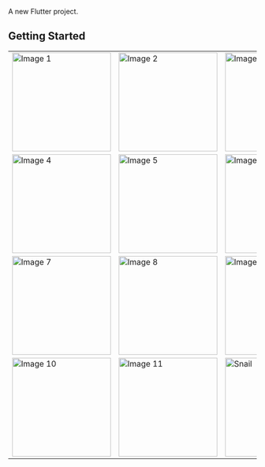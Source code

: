 
A new Flutter project.
## Getting Started

<table>
  <tr>
    <td><img src="https://github.com/Rehman85/Snail-Taxi-App/assets/144882089/f0f5b1ba-eef7-426b-b994-4ddc2f3d2fc8" alt="Image 1" width="200"></td>
    <td><img src="https://github.com/Rehman85/Snail-Taxi-App/assets/144882089/3af67860-0762-4279-b1af-83c07582c9dc" alt="Image 2" width="200"></td>
    <td><img src="https://github.com/Rehman85/Snail-Taxi-App/assets/144882089/26b9b3d2-a22a-43fa-b0ad-fe4dc84d74fb" alt="Image 3" width="200"></td>
  </tr>
  <tr>
    <td><img src="https://github.com/Rehman85/Snail-Taxi-App/assets/144882089/1ace9441-4403-4afe-b7c9-323c43d5363e" alt="Image 4" width="200"></td>
    <td><img src="https://github.com/Rehman85/Snail-Taxi-App/assets/144882089/9992f1f7-0666-488b-a67c-92f9c959da65" alt="Image 5" width="200"></td>
    <td><img src="https://github.com/Rehman85/Snail-Taxi-App/assets/144882089/4f81c5c4-f3f9-46c8-b83e-6aca5027cb6b" alt="Image 6" width="200"></td>
  </tr>
  <tr>
    <td><img src="https://github.com/Rehman85/Snail-Taxi-App/assets/144882089/7e4758c4-8336-424f-aa4f-9ca6938f3b0d" alt="Image 7" width="200"></td>
    <td><img src="https://github.com/Rehman85/Snail-Taxi-App/assets/144882089/f3694556-ed8d-40e0-8790-d8144e927472" alt="Image 8" width="200"></td>
    <td><img src="https://github.com/Rehman85/Snail-Taxi-App/assets/144882089/39f3b9ac-a5b0-49f8-9d88-0676d390c811" alt="Image 9" width="200"></td>
  </tr>
  <tr>
    <td><img src="https://github.com/Rehman85/Snail-Taxi-App/assets/144882089/e085837d-78d1-49a1-97a4-5b344f864989" alt="Image 10" width="200"></td>
    <td><img src="https://github.com/Rehman85/Snail-Taxi-App/assets/144882089/ead1d685-0c6a-4ad5-81b9-d59dd47fc598" alt="Image 11" width="200"></td>
 <td>
      <img src="https://github.com/Rehman85/Snail-Taxi-App/assets/144882089/22aed7e1-551e-4433-b6a0-8a6598d2ab36" alt="Snail" width="200">
    </td>

  
  </tr>
</table>







